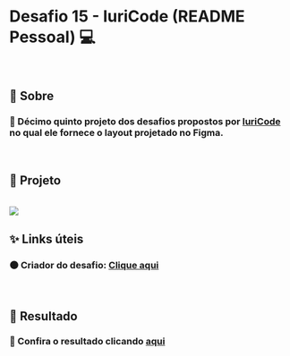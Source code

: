 # Desafio 15 - IuriCode (README Pessoal) 💻

<br>

## 📌 Sobre

### 🥇 Décimo quinto projeto dos desafios propostos por  <a href="https://www.linkedin.com/in/iuricode/" target="_blank">IuriCode</a> no qual ele fornece o layout projetado no Figma.

<br>

## 🎯 Projeto

<br>

<img src="./assets/design/readme.jpg">

<br>

## ✨ Links úteis

### ⚫ Criador do desafio: <a href="https://www.linkedin.com/in/iuricode/" target="_blank">Clique aqui</a>

<br>

## 🎉 Resultado

### 🧐 Confira o resultado clicando <a href="https://github.com/HenriqueTorrico/HenriqueTorrico" target="_blank">aqui</a>